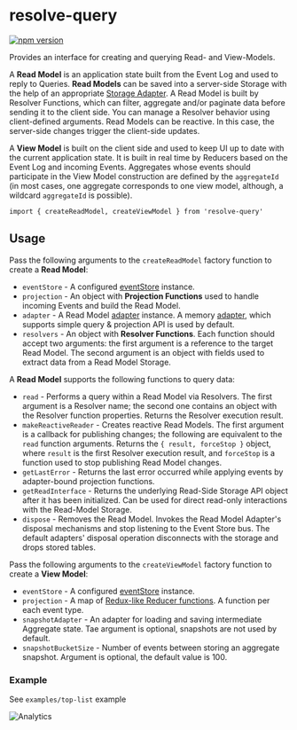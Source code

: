 # **resolve-query**
[![npm version](https://badge.fury.io/js/resolve-query.svg)](https://badge.fury.io/js/resolve-query)

Provides an interface for creating and querying Read- and View-Models.

A **Read Model** is an application state built from the Event Log and used to reply to Queries. **Read Models** can be saved into a server-side Storage with the help of an appropriate [Storage Adapter](https://github.com/reimagined/resolve/tree/master/packages/storage-adapters). A Read Model is built by Resolver Functions, which can filter, aggregate and/or paginate data before sending it to the client side. You can manage a Resolver behavior using client-defined arguments. Read Models can be reactive. In this case, the server-side changes trigger the client-side updates.

A **View Model** is built on the client side and used to keep UI up to date with the current application state. It is built in real time by Reducers based on the Event Log and incoming Events. Aggregates whose events should participate in the View Model construction are defined by the `aggregateId` (in most cases, one aggregate corresponds to one view model, although, a wildcard `aggregateId` is possible).


```
import { createReadModel, createViewModel } from 'resolve-query'
```

## Usage
Pass the following arguments to the `createReadModel` factory function to create a **Read Model**:
* `eventStore` - A configured [eventStore](../resolve-es) instance.
* `projection` - An object with **Projection Functions** used to handle incoming Events and build the Read Model.
* `adapter` - A Read Model [adapter](../readmodel-adapters) instance. A memory [adapter](../readmodel-adapters/resolve-readmodel-memory), which supports simple query & projection API is used by default.
* `resolvers` - An object with **Resolver Functions**. Each function should accept two arguments: the first argument is a reference to the target Read Model. The second argument is an object with fields used to extract data from a Read Model Storage.

A **Read Model** supports the following functions to query data:
* `read` - Performs a query within a Read Model via Resolvers. The first argument is a Resolver name; the second one contains an object with the Resolver function properties. Returns the Resolver execution result.
* `makeReactiveReader` - Creates reactive Read Models. The first argument is a callback for publishing changes; the following are equivalent to the `read` function arguments. Returns the `{ result, forceStop }` object, where `result` is the first Resolver execution result, and `forceStop` is a function used to stop publishing Read Model changes.
* `getLastError` - Returns the last error occurred while applying events by adapter-bound projection functions.
* `getReadInterface` - Returns the underlying Read-Side Storage API object after it has been initialized. Can be used for direct read-only interactions with the Read-Model Storage.
* `dispose` - Removes the Read Model. Invokes the Read Model Adapter's disposal mechanisms and stop listening to the Event Store bus. The default adapters' disposal operation disconnects with the storage and drops stored tables.


Pass the following arguments to the `createViewModel` factory function to create a **View Model**:
* `eventStore` - A configured [eventStore](../resolve-es) instance.
* `projection` - A map of [Redux-like Reducer functions](https://redux.js.org/docs/basics/Reducers.html). A function per each event type.
* `snapshotAdapter` - An adapter for loading and saving intermediate Aggregate state. Tae argument is optional, snapshots are not used by default.
* `snapshotBucketSize` - Number of events between storing an aggregate snapshot. Argument is optional, the default value is 100.

<!--
A view model facade supports the following functions to send queries to a read model:
* `read` - the Main entry point to perform query within view model via resolvers. The second argument provides `aggregateId` list.
* `dispose` - Dispose view model and stop listening Event Store bus.
--What's the facade???-->

### Example
See `examples/top-list` example

![Analytics](https://ga-beacon.appspot.com/UA-118635726-1/packages-resolve-query-readme?pixel)
